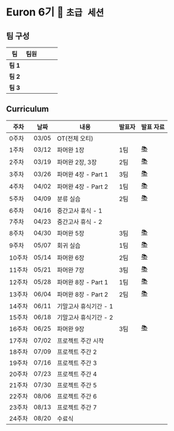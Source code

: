 # Euron 6기 🐣 ```초급 세션```

## 팀 구성

|팀|팀원| | | |
|---|---|---|---|---|  
|**팀 1**| | | | |
|**팀 2**| | | | |
|**팀 3**| | | | |

## Curriculum
|주차|날짜|내용|발표자|발표 자료|
|--|---|----------|---|---|
|0주차|03/05|OT(전체 오티)|||
|1주차|03/12|파머완 1장|1팀|[📚]()|
|2주차|03/19|파머완 2장, 3장|2팀|[📚]()|
|3주차|03/26|파머완 4장 - Part 1|3팀|[📚]()|
|4주차|04/02|파머완 4장 - Part 2|1팀|[📚]()|
|5주차|04/09|분류 실습|2팀|[📚]()|
|6주차|04/16|중간고사 휴식 - 1|||
|7주차|04/23|중간고사 휴식 - 2|||
|8주차|04/30|파머완 5장|3팀|[📚]()|
|9주차|05/07|회귀 실습|1팀|[📚]()|
|10주차|05/14|파머완 6장|2팀|[📚]()|
|11주차|05/21|파머완 7장|3팀|[📚]()|
|12주차|05/28|파머완 8장 - Part 1|1팀|[📚]()|
|13주차|06/04|파머완 8장 - Part 2|2팀|[📚]()|
|14주차|06/11|기말고사 휴식기간 - 1|||
|15주차|06/18|기말고사 휴식기간 - 2|||
|16주차|06/25|파머완 9장|3팀|[📚]()|
|17주차|07/02|프로젝트 주간 시작|||
|18주차|07/09|프로젝트 주간 2|||
|19주차|07/16|프로젝트 주간 3|||
|20주차|07/23|프로젝트 주간 4|||
|21주차|07/30|프로젝트 주간 5|||
|22주차|08/06|프로젝트 주간 6|||
|23주차|08/13|프로젝트 주간 7|||
|24주차|08/20|수료식|||

